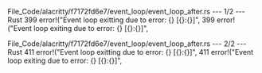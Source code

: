 File_Code/alacritty/f7172fd6e7/event_loop/event_loop_after.rs --- 1/2 --- Rust
399                                     error!("Event loop exitting due to error: {} [{}:{}]",                                                               399                                     error!("Event loop exiting due to error: {} [{}:{}]",

File_Code/alacritty/f7172fd6e7/event_loop/event_loop_after.rs --- 2/2 --- Rust
411                                     error!("Event loop exitting due to error: {} [{}:{}]",                                                               411                                     error!("Event loop exiting due to error: {} [{}:{}]",

